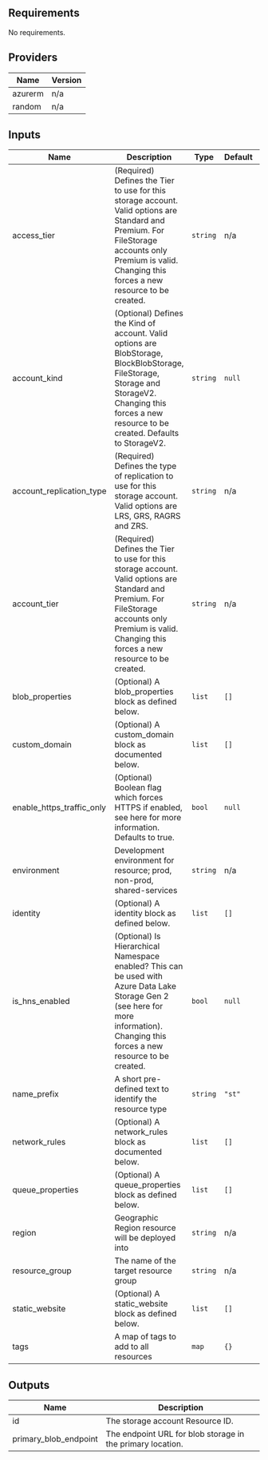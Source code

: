 ## Requirements

No requirements.

## Providers

| Name | Version |
|------|---------|
| azurerm | n/a |
| random | n/a |

## Inputs

| Name | Description | Type | Default | Required |
|------|-------------|------|---------|:--------:|
| access\_tier | (Required) Defines the Tier to use for this storage account. Valid options are Standard and Premium. For FileStorage accounts only Premium is valid. Changing this forces a new resource to be created. | `string` | n/a | yes |
| account\_kind | (Optional) Defines the Kind of account. Valid options are BlobStorage, BlockBlobStorage, FileStorage, Storage and StorageV2. Changing this forces a new resource to be created. Defaults to StorageV2. | `string` | `null` | no |
| account\_replication\_type | (Required) Defines the type of replication to use for this storage account. Valid options are LRS, GRS, RAGRS and ZRS. | `string` | n/a | yes |
| account\_tier | (Required) Defines the Tier to use for this storage account. Valid options are Standard and Premium. For FileStorage accounts only Premium is valid. Changing this forces a new resource to be created. | `string` | n/a | yes |
| blob\_properties | (Optional) A blob\_properties block as defined below. | `list` | `[]` | no |
| custom\_domain | (Optional) A custom\_domain block as documented below. | `list` | `[]` | no |
| enable\_https\_traffic\_only | (Optional) Boolean flag which forces HTTPS if enabled, see here for more information. Defaults to true. | `bool` | `null` | no |
| environment | Development environment for resource; prod, non-prod, shared-services | `string` | n/a | yes |
| identity | (Optional) A identity block as defined below. | `list` | `[]` | no |
| is\_hns\_enabled | (Optional) Is Hierarchical Namespace enabled? This can be used with Azure Data Lake Storage Gen 2 (see here for more information). Changing this forces a new resource to be created. | `bool` | `null` | no |
| name\_prefix | A short pre-defined text to identify the resource type | `string` | `"st"` | no |
| network\_rules | (Optional) A network\_rules block as documented below. | `list` | `[]` | no |
| queue\_properties | (Optional) A queue\_properties block as defined below. | `list` | `[]` | no |
| region | Geographic Region resource will be deployed into | `string` | n/a | yes |
| resource\_group | The name of the target resource group | `string` | n/a | yes |
| static\_website | (Optional) A static\_website block as defined below. | `list` | `[]` | no |
| tags | A map of tags to add to all resources | `map` | `{}` | no |

## Outputs

| Name | Description |
|------|-------------|
| id | The storage account Resource ID. |
| primary\_blob\_endpoint | The endpoint URL for blob storage in the primary location. |

